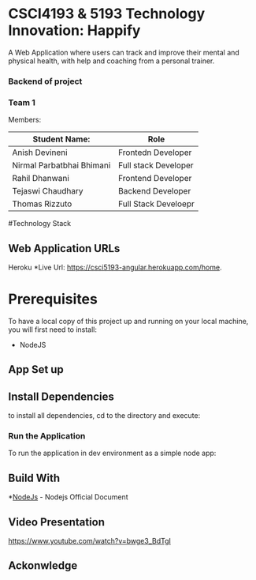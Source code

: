 # CSCI4193 & 5193 Technology Innovation: Happify
A Web Application where users can track and improve their mental and physical health, with help and coaching from a personal trainer.

### Backend of project

### Team 1

Members:

|Student Name:             | Role|
|--------------------------|--------------------|
|Anish Devineni            |Frontedn Developer  |
|Nirmal Parbatbhai Bhimani |Full stack Developer|
|Rahil Dhanwani            |Frontend Developer  |
|Tejaswi Chaudhary         |Backend Developer   |
|Thomas Rizzuto            |Full Stack Develoepr|

#Technology Stack

## Web Application URLs
Heroku
*Live Url: https://csci5193-angular.herokuapp.com/home.

# Prerequisites
To have a local copy of this project up and running on your local machine, you will first need to install:

* NodeJS
## App Set up


## Install Dependencies
to install all dependencies, cd to the directory and execute:

### Run the Application
To run the application in dev environment as a simple node app:

## Build With
*[NodeJs](https://nodejs.org/en/docs/) - Nodejs Official Document


## Video Presentation
https://www.youtube.com/watch?v=bwge3_BdTgI

## Ackonwledge



